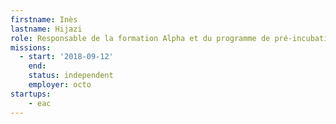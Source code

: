 ```yaml
---
firstname: Inès
lastname: Hijazi
role: Responsable de la formation Alpha et du programme de pré-incubation
missions:
  - start: '2018-09-12'
    end:
    status: independent
    employer: octo
startups:
    - eac
---
```

